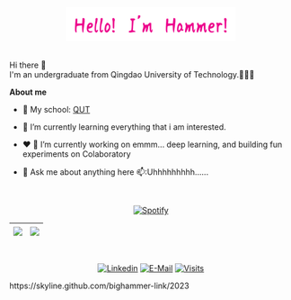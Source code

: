 <p align="center"><a href="https://blog.csdn.net/qq_51208442?spm=1000.2115.3001.5343" target="_blank"><img width="60%" alt="Hello, I'm bighammer. Welcome!" src="./assets/myname.png" /></a></p>

<br />
Hi there 👋
<br />
I'm  an  undergraduate from Qingdao University of Technology.🤔🤔🤔

**About me**

- 💼 My school: [QUT](http://english.qut.edu.cn/)

- 🌱 I’m currently learning everything that i am interested.

- ❤️ 🔭 I’m currently working on emmm... deep learning, and building fun experiments on Colaboratory

- 💬 Ask me about anything here 📫:Uhhhhhhhhh......
  
&nbsp;<div align="center">
  [![Spotify](https://novatorem.vercel.app/api/spotify?background_color=0d1117&border_color=ffffff)](https://open.spotify.com/user/31t7ag26bent37y7xde2rkjkkr6y?si=90b77397669848a1)
</div>

| <img align="center" src="https://github-readme-stats-mikebeaton.vercel.app/api?username=bighammer-link&show_icons=true&include_all_commits=true&theme=synthwave" /> | <img align="center" src="https://github-readme-stats-mikebeaton.vercel.app/api/top-langs/?username=bighammer-link&layout=compact&theme=buefy&hide_border=true" /> |
| ------------- | ------------- |

&nbsp;<div align="center">
  [![Linkedin](https://img.shields.io/badge/linked-in-369?style=flat-square&logo=linkedin&logoColor=white&color=blue)](https://www.linkedin.com/in/hammer-big-2595a6202/)
  [![E-Mail](https://img.shields.io/badge/email-reveal-2a8?style=flat-square&logo=gmail&logoColor=white)](wm3225579752@outlook.com)
  [![Visits](https://komarev.com/ghpvc/?username=bighammer-link&logo=GitHub&label=github%20visits&color=336699&logoColor=white&style=flat-square)](https://github.com/bighammer-link)
</div>
https://skyline.github.com/bighammer-link/2023
